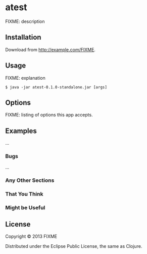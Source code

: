 # atest

FIXME: description

## Installation

Download from http://example.com/FIXME.

## Usage

FIXME: explanation

    $ java -jar atest-0.1.0-standalone.jar [args]

## Options

FIXME: listing of options this app accepts.

## Examples

...

### Bugs

...

### Any Other Sections
### That You Think
### Might be Useful

## License

Copyright © 2013 FIXME

Distributed under the Eclipse Public License, the same as Clojure.
